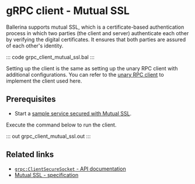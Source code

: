 # gRPC client - Mutual SSL

Ballerina supports mutual SSL, which is a certificate-based authentication process in which two parties (the client and server) authenticate each other by verifying the digital certificates. It ensures that both parties are assured of each other's identity.

   ::: code grpc_client_mutual_ssl.bal :::

Setting up the client is the same as setting up the unary RPC client with additional configurations. You can refer to the [unary RPC client](/learn/by-example/grpc-client-unary/) to implement the client used here.

## Prerequisites
- Start a [sample service secured with Mutual SSL](/learn/by-example/grpc-service-mutual-ssl/).

Execute the command below to run the client.

   ::: out grpc_client_mutual_ssl.out :::

## Related links
- [`grpc:ClientSecureSocket` - API documentation](https://lib.ballerina.io/ballerina/grpc/latest/records/ClientSecureSocket)
- [Mutual SSL - specification](/spec/grpc/#52-ssltls-and-mutual-ssl)
